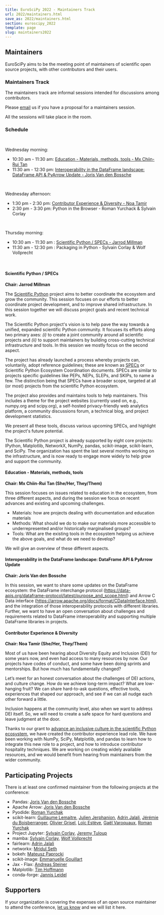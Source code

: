 ```yaml
---
title: EuroSciPy 2022 - Maintainers Track
url: 2022/maintainers.html
save_as: 2022/maintainers.html
section: euroscipy_2022
template: page
slug: maintainers2022
---
```


## Maintainers
EuroSciPy aims to be the meeting point of maintainers of scientific open source
projects, with other contributors and their users.

### Maintainers Track

The maintainers track are informal sessions intended for discussions among
contributors.

Please [email](mailto:maintainers@euroscipy.org) us if you have a proposal for
a maintainers session.

All the sessions will take place in the <TBA> room.

### Schedule

<br>

Wednesday morning:

* 10:30 am - 11:30 am: [Education - Materials, methods, tools - Mx Chiin-Rui Tan](#edu)
* 11:30 am - 12:30 pm: [Interoperability in the DataFrame landscape: DataFrame API & PyArrow Update - Joris Van den Bossche](#df)

<br>

Wednesday afternoon:

* 1:30 pm - 2:30 pm: [Contributor Experience & Diversity - Noa Tamir](#divers)
* 2:30 pm - 3:30 pm: Python in the Browser - Roman Yurchack & Sylvain Corlay

<br>

Thursday morning:

* 10:30 am - 11:30 am : [Scientific Python / SPECs  - Jarrod Millman](#specs)
* 11:30 am - 12:30 pm : Packaging in Python - Sylvain Corlay & Wolf Vollprecht

<br>

#### <a name="specs"></a> Scientific Python / SPECs
**Chair: Jarrod Millman**

The [Scientific Python](https://scientific-python.org/) project aims to better
coordinate the ecosystem and grow the community. This session focuses on our
efforts to better coordinate project development, and to improve shared
infrastructure. In this session together we will discuss project goals and
recent technical work.

The Scientific Python project's vision is to help pave the way towards a
unified, expanded scientific Python community. It focuses its efforts along two
primary axes: _(i)_ to create a joint community around all scientific projects
and _(ii)_ to support maintainers by building cross-cutting technical
infrastructure and tools. In this session we mostly focus on the second aspect.

The project has already launched a process whereby projects can, voluntarily,
adopt reference guidelines; these are known as
[SPECs](https://scientific-python.org/specs/) or Scientific Python Ecosystem
Coordination documents. SPECs are similar to projects specific guidelines like
PEPs, NEPs, SLEPs, and SKIPs, to name a few. The distinction being that SPECs
have a broader scope, targeted at all (or most) projects from the scientific
Python ecosystem.

The project also provides and maintains tools to help maintainers. This
includes a theme for the project websites (currently used on, e.g., numpy.org
and scipy.org), a self-hosted privacy-friendly web analytics platform, a
community discussions forum, a technical blog, and project development
statistics.

We present all these tools, discuss various upcoming SPECs, and highlight the
project's future potential.

The Scientific Python project is already supported by eight core projects:
IPython, Matplotlib, NetworkX, NumPy, pandas, scikit-image, scikit-learn, and
SciPy. The organization has spent the last several months working on the
infrastructure, and is now ready to engage more widely to help grow and support
the community.

#### <a name="edu"></a> Education - Materials, methods, tools
**Chair: Mx Chiin-Rui Tan (She/Her, They/Them)**

This session focuses on issues related to education in the ecosystem, from
three different aspects, and during the session we focus on recent advances and
existing and upcoming challenges.

- Materials: how are projects dealing with documentation and education
  materials
- Methods: What should we do to make our materials more accessible to
  underrepresented and/or historically marginalised groups?
- Tools: What are the existing tools in the ecosystem helping us achieve the
  above goals, and what do we need to develop?

We will give an overview of these different aspects.

#### <a name="df"></a> Interoperability in the DataFrame landscape: DataFrame API & PyArrow Update
**Chair: Joris Van den Bossche**

In this session, we want to share some updates on the DataFrame ecosystem: the DataFrame
interchange protocol (https://data-apis.org/dataframe-protocol/latest/purpose_and_scope.html)
and Arrow C Data interface (https://arrow.apache.org/docs/format/CDataInterface.html),
and the integration of those interoperability protocols with different libraries. Further, we
want to have an open conversation about challenges and requirements related to DataFrame
interoperability and supporting multiple DataFrame libraries in projects.

#### <a name="divers"></a> Contributor Experience & Diversity
**Chair: Noa Tamir (She/Her, They/Them)**

Most of us have been hearing about Diversity Equity and Inclusion (DEI) for some
years now, and even had access to many resources by now.
Our projects have codes of conduct, and some have been doing sprints and
mentorships. But how much has fundamentally changed?

Let’s meet for an honest conversation about the challenges of DEI actions, and
culture change. How do we achieve long-term impact? What are low-hanging fruit?
We can share hard-to-ask questions, effective tools, experiences that shaped our
approach, and see if we can all nudge each other forward a little.

Inclusion happens at the community level, also when we want to address DEI
itself. So, we will need to create a safe space for hard questions and leave
judgment at the door.

Thanks to our grant to [advance an inclusive culture in the scientific Python
ecosystem](https://figshare.com/articles/online_resource/Advancing_an_inclusive_culture_in_the_scientific_Python_ecosystem/16548063), we have created the contributor experience lead role. We have been
working with NumPy, SciPy, Matplotlib, and pandas to learn how to integrate this
new role to a project, and how to introduce contributor hospitality techniques.
We are working on creating widely available resources, and we would benefit from
hearing from maintainers from the wider community.

## Participating Projects
There is at least one confirmed maintainer from the following projects at the
conference:

- Pandas: [Joris Van den Bossche](https://github.com/jorisvandenbossche)
- Apache Arrow: [Joris Van den Bossche](https://github.com/jorisvandenbossche)
- Pyodide: [Roman Yurchak](https://github.com/rth)
- scikit-learn: [Guillaume Lemaitre](https://github.com/glemaitre), [Julien Jerphanion](https://github.com/jjerphan), [Adrin Jalali](https://github.com/adrinjalali/), [Jérémie du Boisberranger](https://github.com/jeremiedbb), [Olivier Grisel](https://github.com/ogrisel), [Loïc Estève](https://github.com/lesteve), [Gaël Varoquaux](https://github.com/GaelVaroquaux), [Roman Yurchak](https://github.com/rth)
- Project Jupyter: [Sylvain Corlay](https://github.com/SylvainCorlay), [Jeremy Tuloup](https://github.com/jtpio)
- mamba: [Sylvain Corlay](https://github.com/SylvainCorlay), [Wolf Vollprecht](https://github.com/wolfv)
- fairlearn: [Adrin Jalali](https://github.com/adrinjalali/)
- networkx: [Mridul Seth](https://github.com/MridulS)
- bokeh: [Mateusz Paprocki](https://github.com/mattpap)
- scikit-image: [Emmanuelle Gouillart](https://github.com/emmanuelle)
- Jax - Flax: [Andreas Steiner](https://github.com/andsteing)
- Matplotlib: [Tim Hoffmann](https://github.com/timhoffm)
- conda-forge: [Jannis Leidel](https://github.com/jezdez)

## Supporters

If your organization is covering the expenses of an open source maintainer to
attend the conference, [let us know](mailto:maintainers@euroscipy.org) and we
will list it here.

